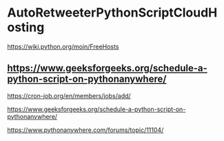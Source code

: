 # AutoRetweeterPythonScriptCloudHosting
https://wiki.python.org/moin/FreeHosts
## https://www.geeksforgeeks.org/schedule-a-python-script-on-pythonanywhere/

https://cron-job.org/en/members/jobs/add/

https://www.geeksforgeeks.org/schedule-a-python-script-on-pythonanywhere/

https://www.pythonanywhere.com/forums/topic/11104/
